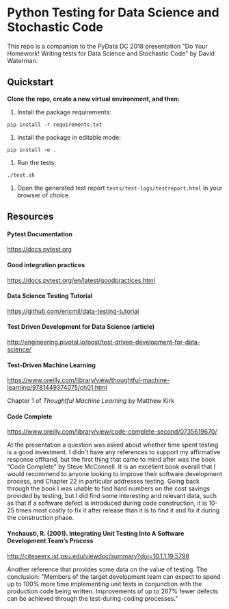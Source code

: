 # Python Testing for Data Science and Stochastic Code

This repo is a companion to the PyData DC 2018 presentation "Do Your Homework! Writing tests for Data Science and Stochastic Code" by David Waterman.

## Quickstart
**Clone the repo, create a new virtual environment, and then:**
 
1. Install the package requirements:

`pip install -r requirements.txt`

1. Install the package in editable mode:

`pip install -e .`

1. Run the tests:

`./test.sh`

1. Open the generated test report `tests/test-logs/testreport.html` in your browser of choice.

## Resources

#### Pytest Documentation
https://docs.pytest.org
 
#### Good integration practices
https://docs.pytest.org/en/latest/goodpractices.html
 
#### Data Science Testing Tutorial
https://github.com/ericmjl/data-testing-tutorial
 
#### Test Driven Development for Data Science (article)
http://engineering.pivotal.io/post/test-driven-development-for-data-science/

#### Test-Driven Machine Learning
https://www.oreilly.com/library/view/thoughtful-machine-learning/9781449374075/ch01.html

Chapter 1 of _Thoughtful Machine Learning_ by Matthew Kirk

#### Code Complete
https://www.oreilly.com/library/view/code-complete-second/0735619670/

At the presentation a question was asked about whether time spent testing is a good investment. I didn't have any references to support my affirmative response offhand, but the first thing that came to mind after was the book "Code Complete" by Steve McConnell. It is an excellent book overall that I would recommend to anyone looking to improve their software development process, and Chapter 22 in particular addresses testing. Going back through the book I was unable to find hard numbers on the cost savings provided by testing, but I did find some interesting and relevant data, such as that if a software defect is introduced during code construction, it is 10-25 times most costly to fix it after release than it is to find it and fix it during the construction phase.

#### Ynchausti, R. (2001). Integrating Unit Testing Into A Software Development Team’s Process

http://citeseerx.ist.psu.edu/viewdoc/summary?doi=10.1.1.19.5798

Another reference that provides some data on the value of testing. The conclusion: "Members of the target development team
can expect to spend up to 100% more time implementing
unit tests in conjunction with the production code being
written. Improvements of up to 267% fewer defects can
be achieved through the test-during-coding processes." 
